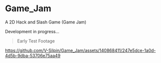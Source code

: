 # Game_Jam

A 2D Hack and Slash Game (Game Jam)

Development in progress...

> Early Test Footage

https://github.com/V-Silpin/Game_Jam/assets/140868411/247e5dce-1a0d-4d5b-9dba-53706e75aa49

